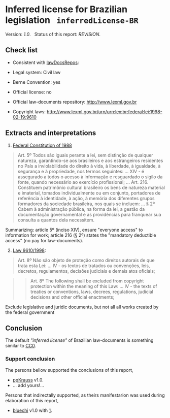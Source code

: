 # Inferred license for Brazilian legislation &nbsp; `inferredLicense-BR`
Version: *1.0*. &nbsp; Status of this report: *REVISION*. 

## Check list
* Consistent with [lawDocsRepos](https://github.com/ppKrauss/openCitation/blob/master/data/lawDocsRepos.csv):

 * Legal system: Civil law

 * Berne Convention: yes

 * Official license: no

 * Official law-documents repository: http://www.lexml.gov.br

* Copyright laws: http://www.lexml.gov.br/urn/urn:lex:br:federal:lei:1998-02-19;9610

## Extracts and interpretations

1. [Federal Constitution of 1988](http://www.lexml.gov.br/urn/urn:lex:br:federal:constituicao:1988-10-05;1988)

> Art. 5º Todos são iguais perante a lei, sem distinção de qualquer natureza, garantindo-se aos brasileiros e aos estrangeiros residentes no País a inviolabilidade do direito à vida, à liberdade, à igualdade, à segurança e à propriedade, nos termos seguintes:
>  ...
> XIV - é assegurado a todos o acesso à informação e resguardado o sigilo da fonte, quando necessário ao exercício profissional; 
>  ...
>  Art. 216. Constituem patrimônio cultural brasileiro os bens de natureza material e imaterial, tomados individualmente ou em conjunto, portadores de referência à identidade, à ação, à memória dos diferentes grupos formadores da sociedade brasileira, nos quais se incluem: 
> ...
>  § 2º Cabem à administração pública, na forma da lei, a gestão da documentação governamental e as providências para franquear sua consulta a quantos dela necessitem. 

Summarizing: article 5º (inciso XIV), ensure "everyone access" to information for work;  article 216 (§ 2º) states the "mandatory deductible access" (no pay for law-documents).


2. [Law 9610/1998](http://www.lexml.gov.br/urn/urn:lex:br:federal:lei:1998-02-19;9610): <!-- 
   thanks to @bluechi  at https://github.com/okfn/opendefinition/issues/114#issuecomment-122265499 -->
>  Art. 8º Não são objeto de proteção como direitos autorais de que trata esta Lei:
> ...
> IV - os textos de tratados ou convenções, leis, decretos, regulamentos, decisões judiciais e demais atos oficiais;

>> Art. 8º The following shall be excluded from copyright protection within the meaning of this Law:
>> ...
>> IV - the texts of treaties or conventions, laws, decrees, regulations, judicial decisions and other official enactments;

Exclude legislative and juridic documents, but not all all works created by the federal government

## Conclusion

The default *"inferred license"* of Brazilian law-documents is something similar to [CC0](https://creativecommons.org/publicdomain/zero/1.0/legalcode).

### Support conclusion
The persons bellow supported the conclusions of this report,
* [ppKrauss](https://github.com/ppKrauss) v1.0.
* ... add yours!...

Persons that indirectally supported, as theirs manifestarion was used during elaboration of this report,
* [bluechi](https://github.com/bluechi) v1.0 with [1](https://github.com/okfn/opendefinition/issues/114#issuecomment-122265499).


